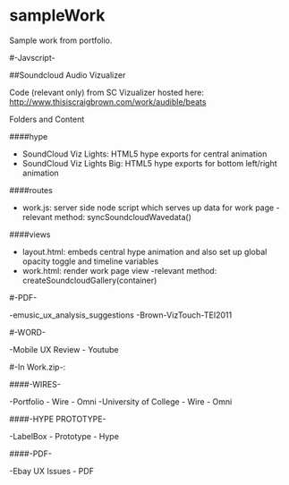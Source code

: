 sampleWork
==========

Sample work from portfolio.

#-Javscript-

##Soundcloud Audio Vizualizer

Code (relevant only) from SC Vizualizer hosted here: http://www.thisiscraigbrown.com/work/audible/beats


Folders and Content

####hype
  - SoundCloud Viz Lights: HTML5 hype exports for central animation
  - SoundCloud Viz Lights Big: HTML5 hype exports for bottom left/right animation

####routes
  - work.js: server side node script which serves up data for work page
    -relevant method: syncSoundcloudWavedata()

####views
  - layout.html: embeds central hype animation and also set up global opacity toggle and timeline variables
  - work.html: render work page view
    -relevant method: createSoundcloudGallery(container)


#-PDF-

-emusic_ux_analysis_suggestions
-Brown-VizTouch-TEI2011

#-WORD-

-Mobile UX Review - Youtube


#-In Work.zip-:

####-WIRES-

-Portfolio - Wire - Omni
-University of College - Wire - Omni
  
####-HYPE PROTOTYPE-

-LabelBox - Prototype - Hype
  
####-PDF-

-Ebay UX Issues - PDF
